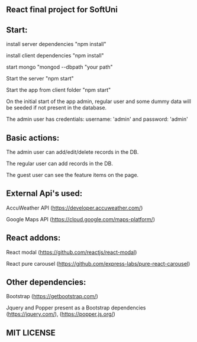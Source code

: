 ## React final project for SoftUni

## Start:

install server dependencies "npm install"

install client dependencies "npm install"

start mongo "mongod --dbpath "your path"

Start the server "npm start"

Start the app from client folder "npm start"

On the initial start of the app admin, regular user and some dummy data will be seeded if not present in the database.

The admin user has credentials: username: 'admin' and password: 'admin'


## Basic actions:

The admin user can add/edit/delete records in the DB.

The regular user can add records in the DB.

The guest user can see the feature items on the page.

## External Api's used:

AccuWeather API (https://developer.accuweather.com/)

Google Maps API (https://cloud.google.com/maps-platform/)

## React addons:

React modal (https://github.com/reactjs/react-modal)

React pure carousel (https://github.com/express-labs/pure-react-carousel)

## Other dependencies:

Bootstrap (https://getbootstrap.com/)

Jquery and Popper present as a Bootstrap dependencies (https://jquery.com/), (https://popper.js.org/)

## MIT LICENSE